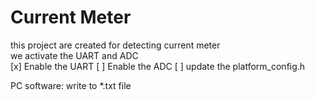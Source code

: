 # Current Meter  
 
this project are created for detecting current meter    
we activate the UART and ADC  
[x] Enable the UART
[ ] Enable the ADC
[ ] update the platform_config.h

PC software:
write to *.txt file  

